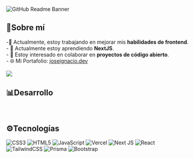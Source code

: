 ![GitHub Readme Banner](https://github-production-user-asset-6210df.s3.amazonaws.com/83909388/318301884-cfc8e6ce-df39-49b4-8ce7-6f540b9bf34f.gif?X-Amz-Algorithm=AWS4-HMAC-SHA256&X-Amz-Credential=AKIAVCODYLSA53PQK4ZA%2F20240413%2Fus-east-1%2Fs3%2Faws4_request&X-Amz-Date=20240413T235330Z&X-Amz-Expires=300&X-Amz-Signature=4e1745f9e2214e1497d2c5e5b59fa4ce231070aa48376ab6dd64505e0105cd3f&X-Amz-SignedHeaders=host&actor_id=101532359&key_id=0&repo_id=780136172)


## 👋Sobre mí
-🔭 Actualmente, estoy trabajando en mejorar mis **habilidades de frontend**.<br/>- 🌱 Actualmente estoy aprendiendo **NextJS**.<br/>- 👯 Estoy interesado en colaborar en **proyectos de código abierto**.<br/>- 🌐 Mi Portafolio: [joseignacio.dev](https://joseignacio.dev/)<br/><br/>
[![](https://visitcount.itsvg.in/api?id=jjozef&icon=0&color=0)](https://visitcount.itsvg.in) 

## 📊Desarrollo
<br>
<!--START_SECTION:waka-->
<!--END_SECTION:waka-->

## ⚙Tecnologías
![CSS3](https://img.shields.io/badge/css3-%231572B6.svg?style=flat&logo=css3&logoColor=white) ![HTML5](https://img.shields.io/badge/html5-%23E34F26.svg?style=flat&logo=html5&logoColor=white)
![JavaScript](https://img.shields.io/badge/javascript-%23323330.svg?style=flat&logo=javascript&logoColor=%23F7DF1E) ![Vercel](https://img.shields.io/badge/vercel-%23000000.svg?style=flat&logo=vercel&logoColor=white) ![Next JS](https://img.shields.io/badge/Next-black?style=flat&logo=next.js&logoColor=white) ![React](https://img.shields.io/badge/react-%2320232a.svg?style=flat&logo=react&logoColor=%2361DAFB) ![TailwindCSS](https://img.shields.io/badge/tailwindcss-%2338B2AC.svg?style=flat&logo=tailwind-css&logoColor=white) ![Prisma](https://img.shields.io/badge/prisma-%233776AB.svg?style=flat&logo=prisma&logoColor=white) ![Bootstrap](https://img.shields.io/badge/bootstrap-%238511FA.svg?style=flat&logo=bootstrap&logoColor=white)

